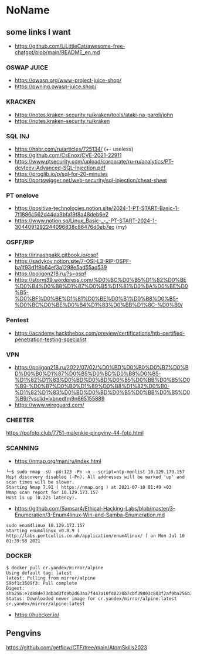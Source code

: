 # NoName
## some links I want
* https://github.com/LiLittleCat/awesome-free-chatgpt/blob/main/README_en.md

### OSWAP JUICE
* https://owasp.org/www-project-juice-shop/
* https://pwning.owasp-juice.shop/

### KRACKEN
* https://notes.kraken-security.ru/kraken/tools/ataki-na-paroli/john
* https://notes.kraken-security.ru/kraken

### SQL INJ
* https://habr.com/ru/articles/725134/  (+- useless)
* https://github.com/CsEnox/CVE-2021-22911
* https://www.ptsecurity.com/upload/corporate/ru-ru/analytics/PT-devteev-Advanced-SQL-Injection.pdf
* https://proglib.io/p/sql-for-20-minutes
* https://portswigger.net/web-security/sql-injection/cheat-sheet


### PT onelove
* https://positive-technologies.notion.site/2024-1-PT-START-Basic-1-7f1896c562d44da9bfa19f8a48deb6e2
* https://www.notion.so/Linux_Basic-_-_-PT-START-2024-1-3044091292244096838c86476d0eb7ec (my)

### OSPF/RIP
* https://irinashpakk.gitbook.io/ospf
* https://sadykov.notion.site/7-OSI-L3-RIP-OSPF-ba1f93d1f9b64ef3a1298e5ad55ad539
* https://poligon218.ru/?s=ospf
* https://storm39.wordpress.com/%D0%BC%D0%B5%D1%82%D0%BE%D0%B4%D0%B8%D1%87%D0%B5%D1%81%D0%BA%D0%BE%D0%B5-%D0%BF%D0%BE%D1%81%D0%BE%D0%B1%D0%B8%D0%B5-%D0%BC%D0%BE%D0%B4%D1%83%D0%BB%D1%8C-%D0%B0/

### Pentest
* https://academy.hackthebox.com/preview/certifications/htb-certified-penetration-testing-specialist

### VPN
* https://poligon218.ru/2022/07/02/%D0%BD%D0%B0%D0%B7%D0%BD%D0%B0%D1%87%D0%B5%D0%BD%D0%B8%D0%B5-%D1%82%D1%83%D0%BD%D0%BD%D0%B5%D0%BB%D0%B5%D0%B9-%D0%B7%D0%B0%D1%89%D0%B8%D1%82%D0%B0-%D1%82%D1%83%D0%BD%D0%BD%D0%B5%D0%BB%D0%B5%D0%B9/?ysclid=lxbnedfm9n665155889
* https://www.wireguard.com/

### CHEETER
https://pofoto.club/7751-malenkie-pingviny-44-foto.html


### SCANNING
* https://nmap.org/man/ru/index.html

```
└─$ sudo nmap -sU -pU:123 -Pn -n --script=ntp-monlist 10.129.173.157
Host discovery disabled (-Pn). All addresses will be marked 'up' and scan times will be slower.
Starting Nmap 7.91 ( https://nmap.org ) at 2021-07-10 01:49 +03
Nmap scan report for 10.129.173.157
Host is up (0.22s latency).
```
* https://github.com/Samsar4/Ethical-Hacking-Labs/blob/master/3-Enumeration/3-Enum4linux-Win-and-Samba-Enumeration.md

```
sudo enum4linux 10.129.173.157    
Starting enum4linux v0.8.9 ( http://labs.portcullis.co.uk/application/enum4linux/ ) on Mon Jul 10 01:39:58 2021
```

### DOCKER
```
$ docker pull cr.yandex/mirror/alpine
Using default tag: latest
latest: Pulling from mirror/alpine
59bf1c3509f3: Pull complete 
Digest: sha256:e7d88de73db3d3fd9b2d63aa7f447a10fd0220b7cbf39803c803f2af9ba256b3
Status: Downloaded newer image for cr.yandex/mirror/alpine:latest
cr.yandex/mirror/alpine:latest
```
* https://huecker.io/

## Pengvins
https://github.com/getflow/CTF/tree/main/AtomSkills2023


